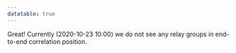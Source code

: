 ```yaml
---
datatable: true
---
```



Great! Currently (2020-10-23 10:00) we do not see any relay groups
in end-to-end correlation position.
